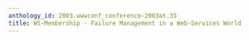 ```yaml
---
anthology_id: 2003.wwwconf_conference-2003at.35
title: WS-Membership - Failure Management in a Web-Services World
---
```

